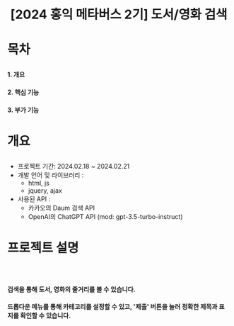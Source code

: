 # <p align="center"> [2024 홍익 메타버스 2기] 도서/영화 검색 </p>

# <p> 목차 </p>
#### 1. 개요
#### 2. 핵심 기능
#### 3. 부가 기능

# <p> 개요 </p>
- 프로젝트 기간: 2024.02.18 ~ 2024.02.21
- 개발 언어 및 라이브러리 :
  - html, js
  - jquery, ajax
- 사용된 API :
  - 카카오의 Daum 검색 API
  - OpenAI의 ChatGPT API (mod: gpt-3.5-turbo-instruct)
 
# <p> 프로젝트 설명 </p>
<img src=""></img>
<img src=""></img>
<img src=""></img>
#### 검색을 통해 도서, 영화의 줄거리를 볼 수 있습니다.
#### 드롭다운 메뉴를 통해 카테고리를 설정할 수 있고, '제출' 버튼을 눌러 정확한 제목과 표지를 확인할 수 있습니다.
